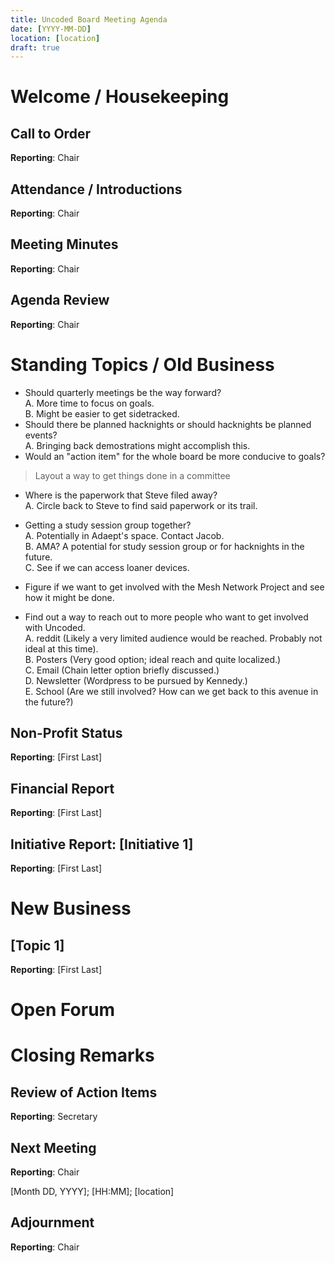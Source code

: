 ```yaml
---
title: Uncoded Board Meeting Agenda
date: [YYYY-MM-DD]
location: [location]
draft: true
---
```

# Welcome / Housekeeping

## Call to Order

**Reporting**: Chair

## Attendance / Introductions

**Reporting**: Chair

## Meeting Minutes

**Reporting**: Chair

## Agenda Review

**Reporting**: Chair

# Standing Topics / Old Business
 
- Should quarterly meetings be the way forward?  
    A. More time to focus on goals.  
    B. Might be easier to get sidetracked.  
- Should there be planned hacknights or should hacknights be planned events?  
    A. Bringing back demostrations might accomplish this.  
- Would an "action item" for the whole board be more conducive to goals?  

> Layout a way to get things done in a committee  
- Where is the paperwork that Steve filed away?  
    A. Circle back to Steve to find said paperwork or its trail.  
- Getting a study session group together?  
    A. Potentially in Adaept's space. Contact Jacob.  
    B. AMA? A potential for study session group or for hacknights in the future.  
    C. See if we can access loaner devices.  

- Figure if we want to get involved with the Mesh Network Project and see how it might be done.
- Find out a way to reach out to more people who want to get involved with Uncoded.  
    A. reddit (Likely a very limited audience would be reached. Probably not ideal at this time).  
    B. Posters (Very good option; ideal reach and quite localized.)   
    C. Email (Chain letter option briefly discussed.)  
    D. Newsletter (Wordpress to be pursued by Kennedy.)  
    E. School (Are we still involved? How can we get back to this avenue in the future?)  

## Non-Profit Status

**Reporting**: [First Last]

## Financial Report

**Reporting**: [First Last]

## Initiative Report: [Initiative 1]

**Reporting**: [First Last]

# New Business

## [Topic 1]

**Reporting**: [First Last]

# Open Forum

# Closing Remarks

## Review of Action Items

**Reporting**: Secretary

## Next Meeting

**Reporting**: Chair

[Month DD, YYYY]; [HH:MM]; [location]

## Adjournment

**Reporting**: Chair



